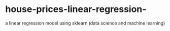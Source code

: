 # house-prices-linear-regression-
a linear regression model using sklearn (data science and machine learning)
